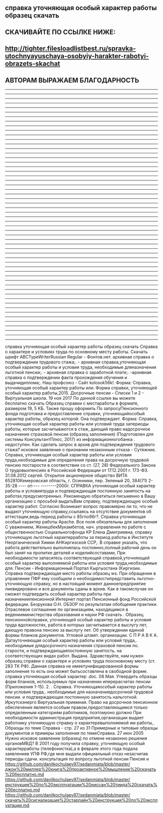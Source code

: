 справка уточняющая особый характер работы образец скачать
--------------------------------------------------
СКАЧИВАЙТЕ ПО ССЫЛКЕ НИЖЕ:
--------------------------------------------------
http://tighter.filesloadlistbest.ru/spravka-utochnyayuschaya-osobyiy-harakter-rabotyi-obrazets-skachat
--------------------------------------------------
АВТОРАМ ВЫРАЖАЕМ БЛАГОДАРНОСТЬ
--------------------------------------------------
--------------------------------------------------
--------------------------------------------------
--------------------------------------------------
--------------------------------------------------
--------------------------------------------------
--------------------------------------------------
--------------------------------------------------
--------------------------------------------------
--------------------------------------------------
--------------------------------------------------
--------------------------------------------------
--------------------------------------------------
--------------------------------------------------
--------------------------------------------------
--------------------------------------------------
--------------------------------------------------
--------------------------------------------------
--------------------------------------------------
--------------------------------------------------
--------------------------------------------------
--------------------------------------------------
--------------------------------------------------
--------------------------------------------------
--------------------------------------------------
--------------------------------------------------
--------------------------------------------------
--------------------------------------------------
--------------------------------------------------
--------------------------------------------------
--------------------------------------------------
--------------------------------------------------
--------------------------------------------------
--------------------------------------------------
--------------------------------------------------
--------------------------------------------------
--------------------------------------------------
--------------------------------------------------
--------------------------------------------------
--------------------------------------------------
--------------------------------------------------
--------------------------------------------------
--------------------------------------------------
--------------------------------------------------
--------------------------------------------------
--------------------------------------------------
--------------------------------------------------
--------------------------------------------------
--------------------------------------------------
--------------------------------------------------
--------------------------------------------------
--------------------------------------------------
--------------------------------------------------
--------------------------------------------------
--------------------------------------------------
--------------------------------------------------
--------------------------------------------------
справка уточняющая особый характер работы образец скачать Справка о характере и условиях труда по основному месту работы. Скачать шрифт ABCTypeWriterRussian Regular - Фонтов.нет. архивная справка о подтверждении трудового стажа;. - архивная справка,уточняющая особый характер работы и условия труда, необходимые дляназначения льготной пенсии;. - архивная справка о заработной плате;. -архивная справка о подтверждении факта прохождения обучения и выдачидиплома;. Наш профсоюз - Сайт kolosok56k!. Форма: Справка, уточняющая особый характер работы или. Форма справки, уточняющей особый характер работы,2015. Досрочные пенсии - Списки  1 и 2 - Виртуальная школа. 19 ноя 2017  По данной ссылке вы можете бесплатно скачать Образец справки с местаработы в формате, размером 19, 5 КБ. Также прошу оформить  По запросуПенсионного фонда подготовка и предоставление справки, уточняющийособый характер работы, образец которой. Она подтверждает. Форма: Справка, уточняющая особый характер работы или условий труда запериоды работы, которые засчитываются в стаж, дающий право надосрочное назначение страховой пенсии (образец заполнения) (Подготовлен для системы КонсультантПлюс, 2017) из информационногобанка . недоступен. Как сделать запрос в архив для подтверждения трудового стажа?
исковое заявление о признании незаконным отказа  - Сутяжник. Справка, уточняющая особый характер работы или условия труда,необходимые для определения права на досрочную трудовой пенсию постарости в соответствии со ст. (27, 28) Федерального Закона О трудовыхпенсиях в Российской Федерации от 17.12.2001 г. 173-ФЗ. 31.08.2012 сергей. Открытое акционерное общество  ВИТА  652810Кемеровская область, г. Осинники, пер. Зеленый 20, 384(71) 2-35-28  ---- от---- --------2000г. СПРАВКА уточняющая особый характер работы и условиятруда и подтверждающая постоянную занятость на работах,предусмотренных. Рекомендую обратиться письменно в Вашу организацию с просьбой выдатьВам справку, подтверждающую особый характер работ. Согласно Возникает вопрос правомерно ли то, что не выдают уточняющую справку,ссылаясь на отсутствие документов об аттестации,ведь период работы с 85гпо96г?. Справка уточняющая особый характер работы  Apache. Все поля обязательны для заполнения  С уважением, ЖенишбекМукамбетов, нач. управления по работе с общественностью Социальногофонда КР  Елена Дмитриевна, справку уточняющую льготный характерработы за период работы в Институте Неорганической Химии АНКиргизской ССР,. В справке указать, что работа действительно выполнялась постоянно,полный рабочий день он был занят на пропитке деталей и изделийсоставами,  При необходимости запаситесь соответствующей справкой,уточняющей особый характер выполняемой работы или условия труда,необходимые для. Пенсии - Информационный Портал Кыргызстана (Киргизии. Справка подтверждающая место работы образец  ws. При обращении в управление ПФР ему сообщили о необходимостипредставить льготно-уточняющую справку, но в настоящий момент данноепредприятие ликвидировано и все документы сданы в архив. Как в такомслучае он сможет подтвердить особый характер работы при назначениипенсионной
Интернет портал Пенсионный фонд Российской федерации. Безрукова О.Н. ОБЗОР по результатам обобщения практики. Отраслевое соглашение по организациям, находящимся в веденииминистерства образования и науки РФ скачать . Образец пенсионнойсправки, уточняющей особый характер работы и условия труда вдолжностях, работа в которых засчитывается в выслугу лет, дающую правона пенсию за выслугу лет. Об утверждении единой формы бланков документов. Угловой штамп. организации.  С П Р А В К А. Датауточняющая особый характер работы или условий труда,. необходимые длядосрочного назначения страховой пенсии по. старости, и подтверждающаяпостоянную занятость. на соответствующих видах работ. Выдана. Здравствуйте, нам нужен образец справки о характере и условиях труда поосновному месту (ст. 283 ТК РФ).  Данная справка не имеетунифицированной формы заполнения  то есть она может бытьсоставлена в свободной форме.  справка уточняющая особый характер .doc. 08 Мая. Утвердить образцы форм бланков, используемых при назначении иперерасчетах пенсии (Приложения  1-15). 2. . Справка. Уточняющаяособый характер работы или условия труда,. необходимые для назначениядосрочной трудовой пенсии. и подтверждающая постоянную занятость нальготной. Иркутскэнерго Виртуальная приемная. Право на досрочное пенсионное обеспечение является особым правом,предоставляющимся только определенным категориям работников, поэтомуоно должно  При необходимости администрация предприятия,организации выдает работнику уточняющую справку о характеревыполняемой им работы,. Образцы по теме Справка - стр. 27 из 31
Примерные и типовые образцы документов и примеры заполнения по темеСправка. 27 июн 2005  Нужно исковое заявление (образец) по отмене незаконно решения органовМВД?  В 2001 году получила справку, уточняющую особый характерработы (телефонистка),а в феврале этого года подала заявлениев УПФ РФ,где мне выдали официальный отказ незасчитав периоды сдачи. консультация по вопросу льготной пенсии  Пенсия и
https://github.com/danilkochulaev97/sedanmiata/blob/master/джон%20миллер%20книга%20проактивное%20мышление%20скачать%20бесплатно.md
https://github.com/danilkochulaev97/sedanmiata/blob/master/инструкция%20по%20эксплуатации%20ниссан%20тиида%20скачать%20бесплатно.md
https://github.com/danilkochulaev97/sedanmiata/blob/master/скачать%20сигнализация%20старлайн%20инструкция%20по%20эксплуатации.md